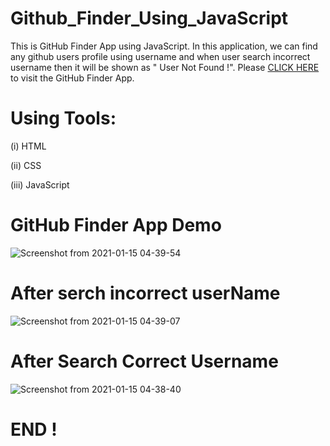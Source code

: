 # Github_Finder_Using_JavaScript
This is GitHub Finder App using JavaScript. In this application, we can find any github users profile using username and when user search incorrect username then it will be shown as " User Not Found !". Please [CLICK HERE](https://imdadulhaque1.github.io/Github_Finder_Using_JavaScript/) to visit the GitHub Finder App.

# Using Tools:
(i) HTML

(ii) CSS

(iii) JavaScript

# GitHub Finder App Demo
![Screenshot from 2021-01-15 04-39-54](https://user-images.githubusercontent.com/45633928/104658399-e6d63280-56ec-11eb-92b4-fa66653a0cfe.png)

# After serch incorrect userName
![Screenshot from 2021-01-15 04-39-07](https://user-images.githubusercontent.com/45633928/104658498-1c7b1b80-56ed-11eb-949c-e70edbecb678.png)

# After Search Correct Username
![Screenshot from 2021-01-15 04-38-40](https://user-images.githubusercontent.com/45633928/104658549-3fa5cb00-56ed-11eb-9dd9-0cef5ead25a1.png)

# END !
